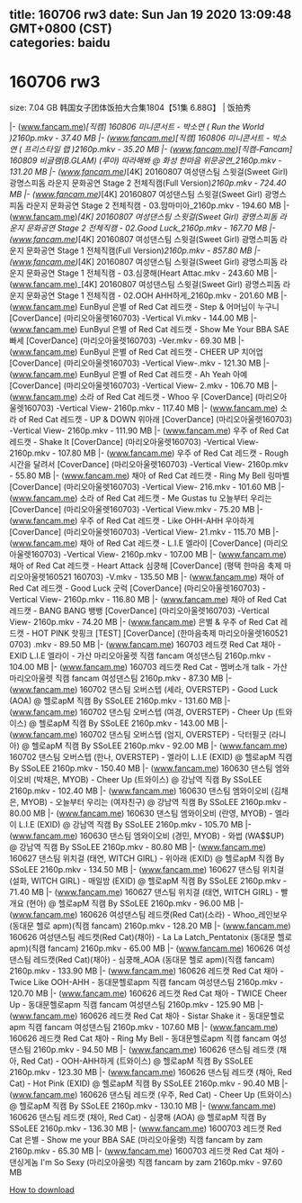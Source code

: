 
title: 160706 rw3
date: Sun Jan 19 2020 13:09:48 GMT+0800 (CST)    
categories: baidu
---

# 160706 rw3
size: 7.04 GB
 韩国女子团体饭拍大合集1804【51集 6.88G】 | 饭拍秀
 
|- (www.fancam.me)_[직캠] 160806 미니콘서트 - 박소연 ( Run the World )_2160p.mkv - 37.40 MB
|- (www.fancam.me)_[직캠] 160806 미니콘서트 - 박소연 ( 프리스타일 랩 )_2160p.mkv - 35.20 MB
|- (www.fancam.me)_[직캠-Fancam] 160809 비글램(B.GLAM) (루아) 따라해봐 @ 화성 한마음 위문공연_2160p.mkv - 131.20 MB
|- (www.fancam.me)_[4K] 20160807 여성댄스팀 스윗걸(Sweet Girl) 광명스피돔 라운지 문화공연 Stage 2 전체직캠(Full Version)_2160p.mkv - 724.40 MB
|- (www.fancam.me)_[4K] 20160807 여성댄스팀 스윗걸(Sweet Girl) 광명스피돔 라운지 문화공연 Stage 2 전체직캠 - 03.맘마미아_2160p.mkv - 194.60 MB
|- (www.fancam.me)_[4K] 20160807 여성댄스팀 스윗걸(Sweet Girl) 광명스피돔 라운지 문화공연 Stage 2 전체직캠 - 02.Good Luck_2160p.mkv - 167.70 MB
|- (www.fancam.me)_[4K] 20160807 여성댄스팀 스윗걸(Sweet Girl) 광명스피돔 라운지 문화공연 Stage 1 전체직캠(Full Version)_2160p.mkv - 857.80 MB
|- (www.fancam.me)_[4K] 20160807 여성댄스팀 스윗걸(Sweet Girl) 광명스피돔 라운지 문화공연 Stage 1 전체직캠 - 03.심쿵해(Heart Attac.mkv - 243.60 MB
|- (www.fancam.me)_[4K] 20160807 여성댄스팀 스윗걸(Sweet Girl) 광명스피돔 라운지 문화공연 Stage 1 전체직캠 - 02.OOH AHH하게_2160p.mkv - 201.60 MB
|- (www.fancam.me) EunByul 은별 of Red Cat 레드캣 - Step & 어머님이 누구니 [CoverDance] (마리오아울렛160703) -Vertical Vi.mkv - 144.00 MB
|- (www.fancam.me) EunByul 은별 of Red Cat 레드캣 - Show Me Your BBA SAE 빠세 [CoverDance] (마리오아울렛160703) -Ver.mkv - 69.30 MB
|- (www.fancam.me) EunByul 은별 of Red Cat 레드캣 - CHEER UP 치어업 [CoverDance] (마리오아울렛160703) -Vertical View-.mkv - 121.30 MB
|- (www.fancam.me) EunByul 은별 of Red Cat 레드캣 - Ah Yeah 아예 [CoverDance] (마리오아울렛160703) -Vertical View- 2.mkv - 106.70 MB
|- (www.fancam.me) 소라 of Red Cat 레드캣 - Whoo 우 [CoverDance] (마리오아울렛160703) -Vertical View- 2160p.mkv - 117.40 MB
|- (www.fancam.me) 소라 of Red Cat 레드캣 - UP & DOWN 위아래 [CoverDance] (마리오아울렛160703) -Vertical View- 2160p.mkv - 111.90 MB
|- (www.fancam.me) 우주 of Red Cat 레드캣 - Shake It [CoverDance] (마리오아울렛160703) -Vertical View- 2160p.mkv - 107.80 MB
|- (www.fancam.me) 우주 of Red Cat 레드캣 - Rough 시간을 달려서 [CoverDance] (마리오아울렛160703) -Vertical View- 2160p.mkv - 55.80 MB
|- (www.fancam.me) 채아 of Red Cat 레드캣 - Ring My Bell 링마벨 [CoverDance] (마리오아울렛160703) -Vertical View- 216.mkv - 101.60 MB
|- (www.fancam.me) 소라 of Red Cat 레드캣 - Me Gustas tu 오늘부터 우리는 [CoverDance] (마리오아울렛160703) -Vertical View.mkv - 75.20 MB
|- (www.fancam.me) 우주 of Red Cat 레드캣 - Like OHH-AHH 우아하게 [CoverDance] (마리오아울렛160703) -Vertical View- 21.mkv - 115.70 MB
|- (www.fancam.me) 채아 of Red Cat 레드캣 - L.I.E 엘라이 [CoverDance] (마리오아울렛160703) -Vertical View- 2160p.mkv - 107.00 MB
|- (www.fancam.me) 채아 of Red Cat 레드캣 - Heart Attack 심쿵해 [CoverDance] (평택 한마음 축제 마리오아울렛160521 160703) -V.mkv - 135.50 MB
|- (www.fancam.me) 채아 of Red Cat 레드캣 - Good Luck 굿럭 [CoverDance] (마리오아울렛160703) -Vertical View- 2160p.mkv - 116.80 MB
|- (www.fancam.me) 채아 of Red Cat 레드캣 - BANG BANG 뱅뱅 [CoverDance] (마리오아울렛160703) -Vertical View- 2160p.mkv - 74.20 MB
|- (www.fancam.me) 은별 & 우주 of Red Cat 레드캣 - HOT PINK 핫핑크 [TEST] [CoverDance] (한마음축제 마리오아울렛160521 0703) .mkv - 89.50 MB
|- (www.fancam.me) 160703 레드캣 Red Cat 채아 - EXID L.I.E 엘라이 - 가산 마리오아울렛 직캠 fancam 여성댄스팀 2160p.mkv - 104.00 MB
|- (www.fancam.me) 160703 레드캣 Red Cat - 멤버소개 talk - 가산 마리오아울렛 직캠 fancam 여성댄스팀 2160p.mkv - 87.30 MB
|- (www.fancam.me) 160702 댄스팀 오버스텝 (세라, OVERSTEP) - Good Luck (AOA) @ 헬로apM 직캠 By SSoLEE 2160p.mkv - 131.60 MB
|- (www.fancam.me) 160702 댄스팀 오버스텝 (여경, OVERSTEP) - Cheer Up (트와이스) @ 헬로apM 직캠 By SSoLEE 2160p.mkv - 143.00 MB
|- (www.fancam.me) 160702 댄스팀 오버스텝 (엄지, OVERSTEP) - 닥터필굿 (라니아) @ 헬로apM 직캠 By SSoLEE 2160p.mkv - 92.00 MB
|- (www.fancam.me) 160702 댄스팀 오버스텝 (한나, OVERSTEP) - 엘라이 L.I.E (EXID) @ 헬로apM 직캠 By SSoLEE 2160p.mkv - 150.40 MB
|- (www.fancam.me) 160630 댄스팀 엠와이오비 (박채은, MYOB) - Cheer Up (트와이스) @ 강남역 직캠 By SSoLEE 2160p.mkv - 102.40 MB
|- (www.fancam.me) 160630 댄스팀 엠와이오비 (김채은, MYOB) - 오늘부터 우리는 (여자친구) @ 강남역 직캠 By SSoLEE 2160p.mkv - 80.00 MB
|- (www.fancam.me) 160630 댄스팀 엠와이오비 (란영, MYOB) - 엘라이 L.I.E (EXID) @ 강남역 직캠 By SSoLEE 2160p.mkv - 105.70 MB
|- (www.fancam.me) 160630 댄스팀 엠와이오비 (경민, MYOB) - 와썹 (WA$$UP) @ 강남역 직캠 By SSoLEE 2160p.mkv - 80.80 MB
|- (www.fancam.me) 160627 댄스팀 위치걸 (태연, WITCH GIRL) - 위아래 (EXID) @ 헬로apM 직캠 By SSoLEE 2160p.mkv - 134.50 MB
|- (www.fancam.me) 160627 댄스팀 위치걸 (설화, WITCH GIRL) - 매일밤 (EXID) @ 헬로apM 직캠 By SSoLEE 2160p.mkv - 71.40 MB
|- (www.fancam.me) 160627 댄스팀 위치걸 (태연, WITCH GIRL) - 빨개요 (현아) @ 헬로apM 직캠 By SSoLEE 2160p.mkv - 96.00 MB
|- (www.fancam.me) 160626 여성댄스팀 레드캣(Red Cat)(소라) - Whoo_레인보우 (동대문 헬로 apm)(직캠 fancam) 2160p.mkv - 128.20 MB
|- (www.fancam.me) 160626 여성댄스팀 레드캣(Red Cat)(채아) - La La Latch_Pentatonix (동대문 헬로 apm)(직캠 fancam) 2160p.mkv - 65.00 MB
|- (www.fancam.me) 160626 여성댄스팀 레드캣(Red Cat)(채아) - 심쿵해_AOA (동대문 헬로 apm)(직캠 fancam) 2160p.mkv - 133.90 MB
|- (www.fancam.me) 160626 레드캣 Red Cat 채아 - Twice Like OOH-AHH - 동대문헬로apm 직캠 fancam 여성댄스팀 2160p.mkv - 120.70 MB
|- (www.fancam.me) 160626 레드캣 Red Cat 채아 - TWICE Cheer Up - 동대문헬로apm 직캠 fancam 여성댄스팀 2160p.mkv - 125.90 MB
|- (www.fancam.me) 160626 레드캣 Red Cat 채아 - Sistar Shake it - 동대문헬로apm 직캠 fancam 여성댄스팀 2160p.mkv - 107.60 MB
|- (www.fancam.me) 160626 레드캣 Red Cat 채아 - Ring My Bell - 동대문헬로apm 직캠 fancam 여성댄스팀 2160p.mkv - 94.50 MB
|- (www.fancam.me) 160626 댄스팀 레드캣 (채아, Red Cat) - OOH-AHH하게 (트와이스) @ 헬로apM 직캠 By SSoLEE 2160p.mkv - 123.30 MB
|- (www.fancam.me) 160626 댄스팀 레드캣 (채아, Red Cat) - Hot Pink (EXID) @ 헬로apM 직캠 By SSoLEE 2160p.mkv - 90.40 MB
|- (www.fancam.me) 160626 댄스팀 레드캣 (우주, Red Cat) - Cheer Up (트와이스) @ 헬로apM 직캠 By SSoLEE 2160p.mkv - 130.10 MB
|- (www.fancam.me) 160626 댄스팀 레드캣 (채아, Red Cat) - 심쿵해 (AOA) @ 헬로apM 직캠 By SSoLEE 2160p.mkv - 136.30 MB
|- (www.fancam.me) 1600703 레드캣 Red Cat 은별 - Show me your BBA SAE (마리오아울렛) 직캠 fancam by zam 2160p.mkv - 65.30 MB
|- (www.fancam.me) 1600703 레드캣 Red Cat 채아 - 댄싱게놈 I'm So Sexy (마리오아울렛) 직캠 fancam by zam 2160p.mkv - 97.60 MB

[How to download](https://bpcam.bemobtrk.com/go/2ceec3aa-1ca2-46d6-b9ff-aaa5c184517c?jno=93)
